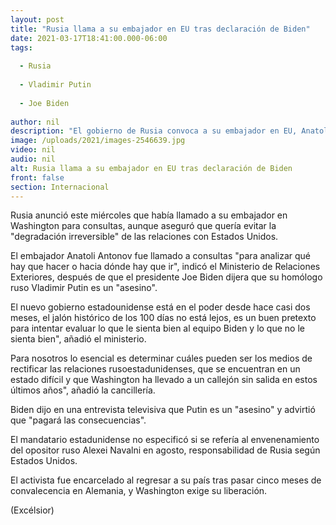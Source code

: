 ```yaml
---
layout: post
title: "Rusia llama a su embajador en EU tras declaración de Biden"
date: 2021-03-17T18:41:00.000-06:00
tags:
  
  - Rusia
  
  - Vladimir Putin
  
  - Joe Biden
  
author: nil
description: "El gobierno de Rusia convoca a su embajador en EU, Anatoli Antonov, para analizar qué hay que hacer luego de que Joe Biden tachara de 'asesino' a Vladimir Putin"
image: /uploads/2021/images-2546639.jpg
video: nil
audio: nil
alt: Rusia llama a su embajador en EU tras declaración de Biden
front: false
section: Internacional
---
```


Rusia anunció este miércoles que había llamado a su embajador en Washington para consultas, aunque aseguró que quería evitar la "degradación irreversible" de las relaciones con Estados Unidos.

El embajador Anatoli Antonov fue llamado a consultas "para analizar qué hay que hacer o hacia dónde hay que ir", indicó el Ministerio de Relaciones Exteriores, después de que el presidente Joe Biden dijera que su homólogo ruso Vladimir Putin es un "asesino".

El nuevo gobierno estadounidense está en el poder desde hace casi dos meses, el jalón histórico de los 100 días no está lejos, es un buen pretexto para intentar evaluar lo que le sienta bien al equipo Biden y lo que no le sienta bien", añadió el ministerio.

 
Para nosotros lo esencial es determinar cuáles pueden ser los medios de rectificar las relaciones rusoestadunidenses, que se encuentran en un estado difícil y que Washington ha llevado a un callejón sin salida en estos últimos años", añadió la cancillería.

Biden dijo en una entrevista televisiva que Putin es un "asesino" y advirtió que "pagará las consecuencias".

El mandatario estadunidense no especificó si se refería al envenenamiento del opositor ruso Alexei Navalni en agosto, responsabilidad de Rusia según Estados Unidos.

El activista fue encarcelado al regresar a su país tras pasar cinco meses de convalecencia en Alemania, y Washington exige su liberación.

(Excélsior)
